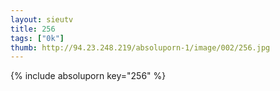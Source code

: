 ```yaml
--- 
layout: sieutv
title: 256
tags: ["0k"]
thumb: http://94.23.248.219/absoluporn-1/image/002/256.jpg
---
```

{% include absoluporn key="256" %} 
